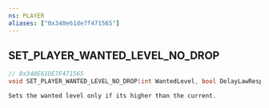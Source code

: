 ```yaml
---
ns: PLAYER
aliases: ["0x340e61de7f471565"]
---
```

## SET_PLAYER_WANTED_LEVEL_NO_DROP

```c
// 0x340E61DE7F471565
void SET_PLAYER_WANTED_LEVEL_NO_DROP(int WantedLevel, bool DelayLawResponse);
```

```
Sets the wanted level only if its higher than the current.
```
